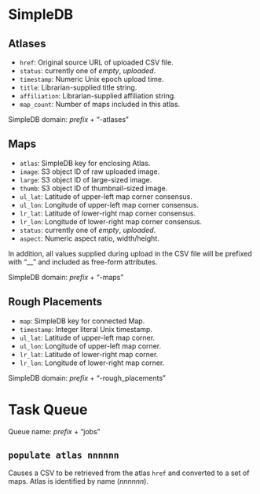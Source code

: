 SimpleDB
========

Atlases
-------

 * `href`: Original source URL of uploaded CSV file.
 * `status`: currently one of *empty*, *uploaded*.
 * `timestamp`: Numeric Unix epoch upload time.
 * `title`: Librarian-supplied title string.
 * `affiliation`: Librarian-supplied affiliation string.
 * `map_count`: Number of maps included in this atlas.

SimpleDB domain: *prefix* + “-atlases”

Maps
----

 * `atlas`: SimpleDB key for enclosing Atlas.
 * `image`: S3 object ID of raw uploaded image.
 * `large`: S3 object ID of large-sized image.
 * `thumb`: S3 object ID of thumbnail-sized image.
 * `ul_lat`: Latitude of upper-left map corner consensus.
 * `ul_lon`: Longitude of upper-left map corner consensus.
 * `lr_lat`: Latitude of lower-right map corner consensus.
 * `lr_lon`: Longitude of lower-right map corner consensus.
 * `status`: currently one of *empty*, *uploaded*.
 * `aspect`: Numeric aspect ratio, width/height.

In addition, all values supplied during upload in the CSV file will be prefixed
with “__” and included as free-form attributes.

SimpleDB domain: *prefix* + “-maps”

Rough Placements
----------------

 * `map`: SimpleDB key for connected Map.
 * `timestamp`: Integer literal Unix timestamp.
 * `ul_lat`: Latitude of upper-left map corner.
 * `ul_lon`: Longitude of upper-left map corner.
 * `lr_lat`: Latitude of lower-right map corner.
 * `lr_lon`: Longitude of lower-right map corner.

SimpleDB domain: *prefix* + “-rough_placements”

Task Queue
==========

Queue name: *prefix* + “jobs”

`populate atlas nnnnnn`
-------------------------------

Causes a CSV to be retrieved from the atlas `href` and converted to a set of
maps. Atlas is identified by name (*nnnnnn*).
